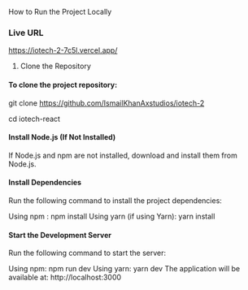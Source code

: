 How to Run the Project Locally

### Live URL

https://iotech-2-7c5l.vercel.app/

1. Clone the Repository

#### To clone the project repository:

git clone https://github.com/IsmailKhanAxstudios/iotech-2

cd iotech-react

#### Install Node.js (If Not Installed)

If Node.js and npm are not installed, download and install them from Node.js.

#### Install Dependencies

Run the following command to install the project dependencies:

Using npm : npm install
Using yarn (if using Yarn): yarn install

#### Start the Development Server

Run the following command to start the server:

Using npm: npm run dev
Using yarn: yarn dev
The application will be available at:
http://localhost:3000
